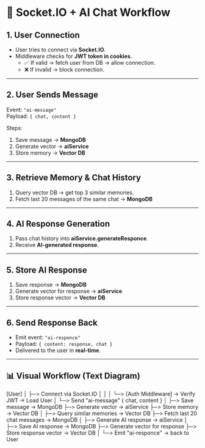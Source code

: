 

# 🔄 Socket.IO + AI Chat Workflow

## 1. User Connection
- User tries to connect via **Socket.IO**.
- Middleware checks for **JWT token in cookies**.
  - ✅ If valid → fetch user from DB → allow connection.
  - ❌ If invalid → block connection.

---

## 2. User Sends Message
Event: `"ai-message"`  
Payload: `{ chat, content }`

Steps:
1. Save message → **MongoDB**
2. Generate vector → **aiService**
3. Store memory → **Vector DB**

---

## 3. Retrieve Memory & Chat History
1. Query vector DB → get top 3 similar memories.
2. Fetch last 20 messages of the same chat → **MongoDB**

---

## 4. AI Response Generation
1. Pass chat history into **aiService.generateResponce**.
2. Receive **AI-generated response**.

---

## 5. Store AI Response
1. Save response → **MongoDB**
2. Generate vector for response → **aiService**
3. Store response vector → **Vector DB**

---

## 6. Send Response Back
- Emit event: `"ai-responce"`  
- Payload: `{ content: response, chat }`  
- Delivered to the user in **real-time**.

---

## 📊 Visual Workflow (Text Diagram)

[User] 
   │
   ├─> Connect via Socket.IO
   │       │
   │       └─> [Auth Middleware] → Verify JWT → Load User
   │
   └─> Send "ai-message" { chat, content }
           │
           ├─> Save message → MongoDB
           ├─> Generate vector → aiService
           ├─> Store memory → Vector DB
           │
           ├─> Query similar memories → Vector DB
           ├─> Fetch last 20 chat messages → MongoDB
           │
           ├─> Generate AI response → aiService
           │
           ├─> Save AI response → MongoDB
           ├─> Generate vector for response
           ├─> Store response vector → Vector DB
           │
           └─> Emit "ai-responce" → back to User
